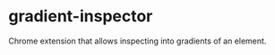 gradient-inspector
==================

Chrome extension that allows inspecting into gradients of an element.
